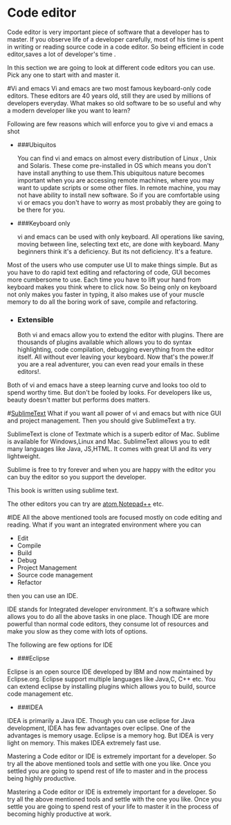 # Code editor
Code editor is very important piece of software that a developer has to master. If you observe life of a developer carefully, most of his time is spent in writing or reading source code in a code editor. So being efficient in code editor,saves a lot of developer's time .

In this section we are going to look at different code editors you can use. Pick any one to start with and master it.

#Vi and emacs
Vi and emacs are two most famous keyboard-only code editors. These editors are 40 years old, still they are used by millions of developers everyday. What makes so old software to be so useful and why a modern developer like you want to learn?

Following are few reasons which will enforce you to give vi and emacs a shot

* ###Ubiquitos

    You can find vi and emacs on almost every distribution of Linux , Unix and Solaris. These come pre-installed in OS which means you don't have install anything to use them.This ubiquitous nature becomes important when you are accessing remote machines, where you may want to update scripts or some other files. In remote machine, you may not have ability to install new software. So if you are comfortable using vi or emacs you don't have to worry as most probably they are going to be there for you.

* ###Keyboard only

    vi and emacs can be used with only keyboard. All operations like saving, moving between line, selecting text etc, are done with keyboard. Many beginners think it's a deficiency. But its not deficiency. It's a feature.


Most of the users who use computer use UI to make things simple. But as you have to do rapid text editing and refactoring of code, GUI becomes more cumbersome to use. Each time you have to lift your hand from keyboard makes you think where to click now. So being only on keyboard not only makes you faster in typing, it also makes use of your muscle memory to do all the boring work of save, compile and refactoring.

* ### Extensible

    Both vi and emacs allow you to extend the editor with plugins. There are thousands of plugins available which allows you to do syntax highlighting, code compilation, debugging everything from the editor itself. All without ever leaving your keyboard. Now that's the power.If you are a real adventurer, you can even read your emails in these editors!.

Both of vi and emacs have a steep learning curve and looks too old to spend worthy time. But don't be fooled by looks. For developers like us, beauty doesn't matter but performs does matters.

#[SublimeText](http://www.sublimetext.com/)
What if you want all power of vi and emacs but with nice GUI and project management. Then you should give SublimeText a try.

SublimeText is clone of Textmate which is a superb editor of Mac. Sublime is available for Windows,Linux and Mac. SublimeText allows you to edit many languages like Java, JS,HTML. It comes with great UI and its very lightweight.

Sublime is free to try forever and when you are happy with the editor you can buy the editor so you support the developer.

This book is written using sublime text.

The other editors you can try are [atom](https://atom.io/),[Notepad++](http://notepad-plus-plus.org/) etc.

#IDE
All the above mentioned tools are focused mostly on code editing and reading. What if you want an integrated environment where you can

* Edit
* Compile
* Build
* Debug
* Project Management
* Source code management
* Refactor

then you can use an IDE.

IDE stands for Integrated developer environment. It's a software which allows you to do all the above tasks in one place. Though IDE are more powerful than normal code editors, they consume lot of resources and make you slow as they come with lots  of options.

The following are few options for IDE

* ###Eclipse

Eclipse is an open source IDE developed by IBM and now maintained by Eclipse.org. Eclipse support multiple languages like Java,C, C++ etc. You can extend eclipse by installing plugins which allows you to build, source code management etc.

* ###IDEA

IDEA is primarily a Java IDE. Though you can use eclipse for Java development, IDEA has few advantages over eclipse. One of the advantages is memory usage. Eclipse is a memory hog. But IDEA is very light on memory. This makes IDEA extremely fast use.


Mastering a Code editor or IDE is extremely important for a developer. So try all the above mentioned tools and settle with one you like. Once you settled you are going to spend rest of life to master and in the process being highly productive.



Mastering a Code editor or IDE is extremely important for a developer. So try all the above mentioned tools and settle with the one you like. Once you settle you are going to spend rest of your life to master it in the process of becoming highly productive at work.

